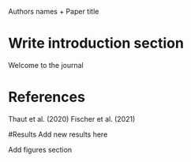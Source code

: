 Authors names + Paper title

# Write introduction section
Welcome to the journal

# References
Thaut et al. (2020)
Fischer et al. (2021)

#Results
Add new results here

Add figures section


